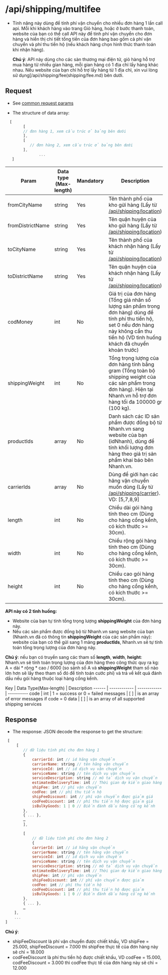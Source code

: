 # /api/shipping/multifee 

* Tính năng này dùng để tính phí vận chuyển cho nhiều đơn hàng 1 lần call api. Mỗi khi khách hàng vào trang Giỏ hàng, hoặc ở bước thanh toán, website của bạn có thể call API này để tính phí vận chuyển cho đơn hàng và hiển thị chi tiết tổng tiền của đơn hàng bao gồm cả phí vận chuyển và phí thu tiền hộ (nếu khách hàng chọn hình thức thanh toán khi nhận hàng).

    **Chú ý**: API này dùng cho các sàn thương mại điện tử, giỏ hàng hỗ trợ mua hàng từ nhiều gian hàng, mỗi gian hàng có 1 địa chỉ lấy hàng khác nhau. Nếu website của bạn chỉ hỗ trợ lấy hàng từ 1 địa chỉ, xin vui lòng sử dụng[/api/shipping/fee(shipping/fee.md) bên dưới. 

## Request

* See [common request params](/api.md#request)

* The structure of data array:
```js
  [
	    [
		// đơn hàng 1, xem cấu trúc ở bảng bên dưới
        ],
        [
	       // đơn hàng 2, xem cấu trúc ở bảng bên dưới
        ],
               ...
   ]
```


Param | Data type (Max-length) | Mandatory | Description
--------- | ------------ | ----------- | -----------
fromCityName | string | Yes | Tên thành phố của kho gửi hàng (Lấy từ [/api/shipping/location](location.html))  
fromDistrictName| string | Yes | Tên quận huyện của kho gửi hàng (Lấy từ [/api/shipping/location](location.md))
toCityName | string | Yes | Tên thành phố của khách nhận hàng (Lấy từ [/api/shipping/location](location.md)) 
toDistrictName | string | Yes| Tên quận huyện của khách nhận hàng (Lấy từ [/api/shipping/location](location.md))
codMoney | int | No | Giá trị của đơn hàng (Tổng giá nhân số lượng sản phẩm trong đơn hàng) dùng để tính phí thu tiền hộ, set 0 nếu đơn hàng này không cần thu tiền hộ (VD tình huống khách đã chuyển khoản trước)
shippingWeight | int | No | Tổng trọng lượng của đơn hàng tính bằng gram (Tổng toàn bộ shipping weight của các sản phẩm trong đơn hàng). Hiện tại Nhanh.vn hỗ trợ đơn hàng tối đa 100000 gr (100 kg).
productIds | array | No | Danh sách các ID sản phẩm được đồng bộ từ Nhanh.vn sang website của bạn (idNhanh), dùng để tính khối lượng đơn hàng theo giá trị sản phẩm khai báo bên Nhanh.vn.
carrierIds | array | No |Dùng để giới hạn các hãng vận chuyển muốn dùng (Lấy từ [/api/shipping/carrier](carrier.md)). VD: [5,7,8,9]
length | int |No | Chiều dài gói hàng tính theo cm (Dùng cho hàng cồng kềnh, có kích thước >= 30cm).
width | int | No | Chiều rộng gói hàng tính theo cm (Dùng cho hàng cồng kềnh, có kích thước >= 30cm).
height | int | No | Chiều cao gói hàng tính theo cm (Dùng cho hàng cồng kềnh, có kích thước >= 30cm).

 **API này có 2 tình huống:**
  - Website của bạn tự tính tổng trọng lượng **shippingWeight**  của đơn hàng này.
  - Nếu các sản phẩm được đồng bộ từ Nhanh.vn sang website của bạn (Nhanh.vn đã có thông tin **shippingWeight** của các sản phẩm này): website của bạn có thể gửi sang 1 mảng **productIds**, Nhanh.vn sẽ tự tính toán tổng trọng lượng của đơn hàng này.
  
  **Chú ý**: nếu bạn có truyền sang các tham số **length**, **width**, **height**: Nhanh.vn sẽ tính toán trọng lượng của đơn hàng theo công thức quy ra kg: A = dài * rộng * cao / 6000 (so sánh số A và **shippingWeight** tham số nào lớn hơn sẽ lấy theo tham số đó để tính toán cước phí) và trả về kết quả đánh dấu nếu gói hàng thuộc loại hàng cồng kềnh.
  
  
Key | Data Type(Max-length) | Description
------ | ------------ | ------------ | ----------
code | int | 1 = success or 0 = failed
messages | [ ] | is an array of error messages if code = 0
data | [ ] | is an array of all supported shipping services

## Response
  - The response: JSON decode the response to get the structure:
```js
 [
	 [
		// dữ liệu tính phí cho đơn hàng 1
		{
			carrierId: int // id hãng vận chuyển
			carrierName: string // tên hãng vận chuyển
			serviceId: int // id dịch vụ vận chuyển
			serviceName: string // tên dịch vụ vận chuyển
			serviceDescription: string // mô tả dịch vụ vận chuyển
			estimatedDeliveryTime: int // Thời gian dự kiến giao hàng
			shipFee: int // phí vận chuyển
			codFee: int // phí thu tiền hộ
			shipFeeDiscount: int // phí vận chuyển được giảm giá
			codFeeDiscount: int // phí thu tiền hộ được giảm giá
			isBulkyGoods: 1 | 0 // Biến đánh dấu hàng cồng kềnh
		},
		{ ... },
		…
		],

		[
			// dữ liệu tính phí cho đơn hàng 2
			{
			carrierId: int // id hãng vận chuyển
			carrierName: string // tên hãng vận chuyển
			serviceId: int // id dịch vụ vận chuyển
			serviceName: string // tên dịch vụ vận chuyển
			serviceDescription: string // mô tả dịch vụ vận chuyển
			estimatedDeliveryTime: int // Thời gian dự kiến giao hàng
			shipFee: int // phí vận chuyển
			shipFeeDiscount: int // phí vận chuyển được giảm
			codFee: int // phí thu tiền hộ
			codFeeDiscount: int // phí thu tiền hộ được giảm
			isBulkyGoods: 1 | 0 // Biến đánh dấu hàng cồng kềnh
		},
		{ ... },
		…
	],
	... 
]
``` 
 **Chú ý**:
   - shipFeeDiscount là phí vận chuyển được chiết khấu, VD shipFee = 25.000, shipFeeDiscount = 7.000 thì shipFee thực tế của đơn hàng này sẽ chỉ = 18.000
   - codFeeDiscount là phí thu tiền hộ được chiết khấu, VD codFee = 15.000, codFeeDiscount = 3.000 thì codFee thực tế của đơn hàng này sẽ chỉ = 12.000

  




